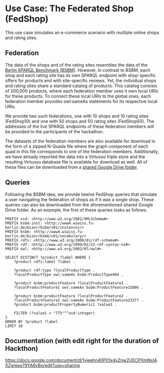 # Use Case: The Federated Shop (FedShop)

This use case simulates an e-commerce scenario with multiple online shops and rating sites.

## Federation
The data of the shops and of the rating sites resembles the data of the [Berlin SPARQL Benchmark (BSBM)](http://wbsg.informatik.uni-mannheim.de/bizer/berlinsparqlbenchmark/). However, in contrast to BSBM, each shop and each rating site has its own SPARQL endpoint with shop-specific offers for products and with site-specific reviews. Yet, the individual shops and rating sites share a standard catalog of products. This catalog consists of 200,000 products, where each federation member uses it own local URIs for these products. To connect these local URIs to the global ones, each federation member provides owl:sameAs statements for its respective local URIs.

We provide two such federations, one with 10 shops and 10 rating sites (FedShop10) and one with 50 shops and 50 rating sites (FedShop50). The addresses of the live SPARQL endpoints of these federation members will be provided to the participants of the hackathon.

The datasets of the federation members are also available for download in the form of a zipped N-Quads file where the graph component of each quad in this file corresponds to one of the federation members. Additionally, we have already imported the data into a Virtuoso triple store and the resulting Virtuoso database file is available for download as well. All of these files can be downloaded from a [shared Google Drive folder](https://drive.google.com/drive/folders/1DCjKJ08SCae09LsrlWKT0n0iQ8DVru6H).

## Queries
Following the BSBM idea, we provide twelve FedShop queries that simulate a user navigating the federation of shops as if it was a single shop. These queries can also be downloaded from the aforementioned shared Google Drive folder. As an example, the first of these queries looks as follows.

```sparql
PREFIX xsd: <http://www.w3.org/2001/XMLSchema#>
PREFIX bsbm-inst: <http://www4.wiwiss.fu-berlin.de/bizer/bsbm/v01/instances/>
PREFIX bsbm: <http://www4.wiwiss.fu-berlin.de/bizer/bsbm/v01/vocabulary/>
PREFIX rdfs: <http://www.w3.org/2000/01/rdf-schema#>
PREFIX rdf: <http://www.w3.org/1999/02/22-rdf-syntax-ns#>
PREFIX owl: <http://www.w3.org/2002/07/owl#>

SELECT DISTINCT ?product ?label WHERE {
    ?product rdfs:label ?label .

    ?product rdf:type ?localProductType .
    ?localProductType owl:sameAs bsbm:ProductType464 .

    ?product bsbm:productFeature ?localProductFeature1 .
    ?localProductFeature1 owl:sameAs bsbm:ProductFeature32006 .

    ?product bsbm:productFeature ?localProductFeature2 .
    ?localProductFeature2 owl:sameAs bsbm:ProductFeature23377 .
    ?product bsbm:productPropertyNumeric1 ?value1 .

    FILTER (?value1 > "775"^^xsd:integer)
}
ORDER BY ?product ?label
LIMIT 10
```

## Documentation (with edit right for the duration of Hackthon)
https://docs.google.com/document/d/1yjeehn40P01x4xZnw2UECPXmNxIAXZgrepx79YA6vBo/edit?usp=sharing
